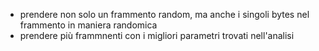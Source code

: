 - prendere non solo un frammento random, ma anche i singoli bytes nel frammento in maniera randomica
- prendere più frammnenti con i migliori parametri trovati nell'analisi